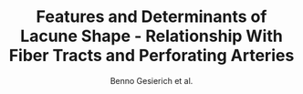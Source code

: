 ---
cat: gaia
subcat: architecture
bestof: false
author: Benno Gesierich et al.
title: Features and Determinants of Lacune Shape - Relationship With Fiber Tracts and Perforating Arteries
journal: Stroke
year: 2016
type: article
doi: 10.1161/STROKEAHA.116.012779
---